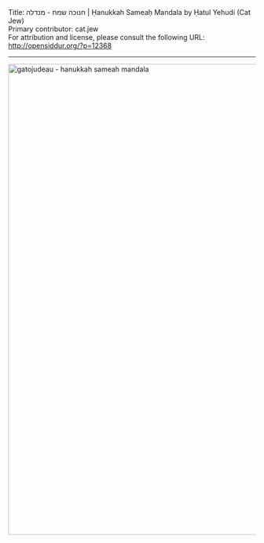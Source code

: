 <html>
<head></head>
<body>
Title: חנוכה שמח - מנדלה | Ḥanukkah Sameaḥ Mandala by Ḥatul Yehudi (Cat Jew)<br />
Primary contributor: cat.jew<br />
For attribution and license, please consult the following URL: <a href="http://opensiddur.org/?p=12368">http://opensiddur.org/?p=12368</a>
<p />
<hr />

<a href="https://opensiddur.org/wp-content/uploads/2015/12/gatojudeau-hanukkah-sameah-mandala.png" rel="attachment wp-att-12370"><img class="aligncenter size-full wp-image-12370" src="https://opensiddur.org/wp-content/uploads/2015/12/gatojudeau-hanukkah-sameah-mandala.png" alt="gatojudeau - hanukkah sameah mandala" width="960" height="960" /></a>
</body>
</html>